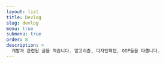 ```yaml
---
layout: list
title: Devlog
slug: devlog
menu: true
submenu: true
order: 8
description: >
  개발과 관련된 글을 적습니다. 알고리즘, 디자인패턴, OOP들을 다룹니다.
---
```


